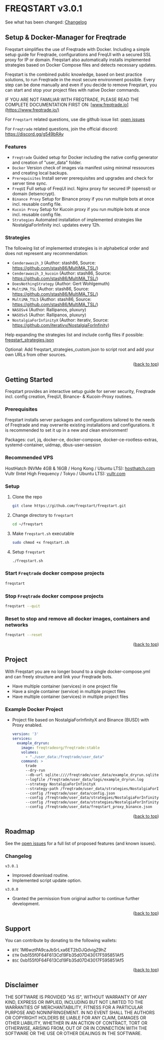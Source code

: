 <div id="top"></div>

<!-- FREQSTART -->
# FREQSTART v3.0.1

See what has been changed: <a href="#changelog">Changelog</a>

## Setup & Docker-Manager for Freqtrade

Freqstart simplifies the use of Freqtrade with Docker. Including a simple setup guide for Freqtrade,
configurations and FreqUI with a secured SSL proxy for IP or domain. Freqstart also automatically
installs implemented strategies based on Docker Compose files and detects necessary updates.

Freqstart is the combined public knowledge, based on best practice solutions, to run Freqtrade
in the most secure environment possible. Every step can be done manually and even if you decide
to remove Freqstart, you can start and stop your project files with native Docker commands.

IF YOU ARE NOT FAMILIAR WITH FREQTRADE, PLEASE READ THE COMPLETE DOCUMENTATION FIRST ON: [www.freqtrade.io](https://www.freqtrade.io/)

For `Freqstart` related questions, use die github issue list: [open issues](https://github.com/freqstart/freqstart/issues)

For `Freqtrade` related questions, join the official discord: https://discord.gg/g549bRAy

### Features

* `Freqtrade` Guided setup for Docker including the native config generator and creation of "user_data" folder.
* `Docker` Version check of images via manifest using minimal ressources and creating local backups.
* `Prerequisites` Install server prerequisites and upgrades and check for server time sync.
* `FreqUI` Full setup of FreqUI incl. Nginx proxy for secured IP (openssl) or domain (letsencrypt).
* `Binance Proxy` Setup for Binance proxy if you run multiple bots at once incl. reusable config file.
* `Kucoin Proxy` Setup for Kucoin proxy if you run multiple bots at once incl. reusable config file.
* `Strategies` Automated installation of implemented strategies like NostalgiaForInfinity incl. updates every 12h.

### Strategies

The following list of implemented strategies is in alphabetical order and does not represent any recommendation:

* `Cenderawasih_3` (Author: stash86, Source: https://github.com/stash86/MultiMA_TSL/)
* `Cenderawasih_3_kucoin` (Author: stash86, Source: https://github.com/stash86/MultiMA_TSL/)
* `DoesNothingStrategy` (Author: Gert Wohlgemuth)
* `MultiMA_TSL` (Author: stash86, Source: https://github.com/stash86/MultiMA_TSL/)
* `MultiMA_TSL5` (Author: stash86, Source: https://github.com/stash86/MultiMA_TSL/)
* `NASOSv4` (Author: Rallipanos, pluxury)
* `NASOSv5` (Author: Rallipanos, pluxury)
* `NostalgiaForInfinityX` (Author: iterativ, Source: https://github.com/iterativv/NostalgiaForInfinity)

Help expanding the strategies list and include config files if possible: [freqstart_strategies.json](https://raw.githubusercontent.com/freqstart/freqstart/stable/freqstart_strategies.json)

Optional: Add freqstart_strategies_custom.json to script root and add your own URLs from other sources.

<p align="right">(<a href="#top">back to top</a>)</p>

<!-- GETTING STARTED -->
## Getting Started

Freqstart provides an interactive setup guide for server security, Freqtrade incl. config creation, FreqUI, Binance- & Kucoin-Proxy routines.

### Prerequisites

Freqstart installs server packages and configurations tailored to the needs of Freqtrade and may overwrite existing installations and configurations. It is recommended to set it up in a new and clean environment!

Packages: curl, jq, docker-ce, docker-compose, docker-ce-rootless-extras, systemd-container, uidmap, dbus-user-session

### Recommended VPS

HostHatch (NVMe 4GB & 16GB / Hong Kong / Ubuntu LTS): [hosthatch.com](https://cloud.hosthatch.com/a/2781)
Vultr (Intel High Frequency / Tokyo / Ubuntu LTS): [vultr.com](https://www.vultr.com/?ref=9122650-8H)

### Setup

1. Clone the repo
   ```sh
   git clone https://github.com/freqstart/freqstart.git
   ```
2. Change directory to `freqstart`
   ```sh
   cd ~/freqstart
   ```
3. Make `freqstart.sh` executable
   ```sh
   sudo chmod +x freqstart.sh
   ```
4. Setup `freqstart`
   ```sh
   ./freqstart.sh
   ```
   
### Start `Freqtrade` docker compose projects

   ```sh
   freqstart
   ```

### Stop `Freqtrade` docker compose projects

   ```sh
   freqstart --quit
   ```

### Reset to stop and remove all docker images, containers and networks

   ```sh
   freqstart --reset
   ```

<p align="right">(<a href="#top">back to top</a>)</p>

<!-- EXAMPLE PROJECT -->
## Project

With Freqstart you are no longer bound to a single docker-compose.yml and can freely structure and link your Freqtrade bots.

* Have multiple container (services) in one project file
* Have a single container (service) in multiple project files
* Have multiple container (services) in multiple project files

### Example Docker Project

* Project file based on NostalgiaForInfinityX and Binance (BUSD) with Proxy enabled.

   ```yml
   version: '3'
   services:
     example_dryrun:
       image: freqtradeorg/freqtrade:stable
       volumes:
         - "./user_data:/freqtrade/user_data"
       command: >
         trade
         --dry-run
         --db-url sqlite:////freqtrade/user_data/example_dryrun.sqlite
         --logfile /freqtrade/user_data/logs/example_dryrun.log
         --strategy NostalgiaForInfinityX
         --strategy-path /freqtrade/user_data/strategies/NostalgiaForInfinityX
         --config /freqtrade/user_data/config.json
         --config /freqtrade/user_data/strategies/NostalgiaForInfinityX/pairlist-volume-binance-busd.json
         --config /freqtrade/user_data/strategies/NostalgiaForInfinityX/blacklist-binance.json
         --config /freqtrade/user_data/freqstart_proxy_binance.json
   ```

<p align="right">(<a href="#top">back to top</a>)</p>

<!-- ROADMAP -->
## Roadmap

See the [open issues](https://github.com/freqstart/freqstart/issues) for a full list of proposed features (and known issues).

### Changelog

`v3.0.1`
* Improved download routine.
* Implemented script update option.

`v3.0.0`
* Granted the permission from original author to continue further development.

<p align="right">(<a href="#top">back to top</a>)</p>

<!-- SUPPORT -->
## Support

You can contribute by donating to the following wallets:

* `BTC` 1M6wztPA9caJbSrLxa6ET2bDJQdvigZ9hZ
* `ETH` 0xb155f0F64F613Cd19Fb35d07D43017F595851Af5
* `BSC` 0xb155f0F64F613Cd19Fb35d07D43017F595851Af5

<p align="right">(<a href="#top">back to top</a>)</p>

<!-- DISCLAIMER -->
## Disclaimer
 
THE SOFTWARE IS PROVIDED "AS IS", WITHOUT WARRANTY OF ANY KIND, EXPRESS OR IMPLIED, INCLUDING BUT NOT LIMITED TO THE WARRANTIES OF MERCHANTABILITY, FITNESS FOR A PARTICULAR PURPOSE AND NONINFRINGEMENT. IN NO EVENT SHALL THE AUTHORS OR COPYRIGHT HOLDERS BE LIABLE FOR ANY CLAIM, DAMAGES OR OTHER LIABILITY, WHETHER IN AN ACTION OF CONTRACT, TORT OR OTHERWISE, ARISING FROM, OUT OF OR IN CONNECTION WITH THE SOFTWARE OR THE USE OR OTHER DEALINGS IN THE SOFTWARE.